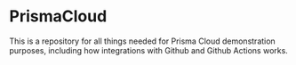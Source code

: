 # PrismaCloud

This is a repository for all things needed for Prisma Cloud demonstration purposes, including how integrations with Github and Github Actions works.

